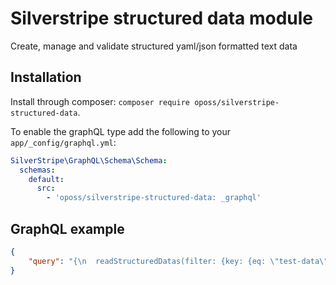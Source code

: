 # Silverstripe structured data module

Create, manage and validate structured yaml/json formatted text data

## Installation

Install through composer: `composer require oposs/silverstripe-structured-data`.

To enable the graphQL type add the following to your `app/_config/graphql.yml`:

```yaml
SilverStripe\GraphQL\Schema\Schema:
  schemas:
    default:
      src:
        - 'oposs/silverstripe-structured-data: _graphql'
```

## GraphQL example

```json
{
    "query": "{\n  readStructuredDatas(filter: {key: {eq: \"test-data\"}}) {\n    nodes {\n      asJsonBlob\n      structured_data\n    }\n  }\n}\n"
}
```
